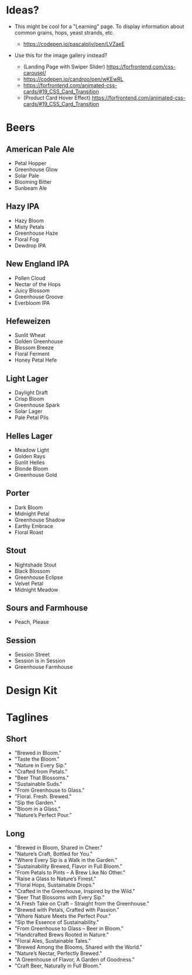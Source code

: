 # Ideas?
- This might be cool for a "Learning" page. To display information about common grains, hops, yeast strands, etc.
  - https://codepen.io/pascaloliv/pen/LVZaeE

- Use this for the image gallery instead?
  - (Landing Page with Swiper Slider) https://forfrontend.com/css-carousel/
  - https://codepen.io/candroo/pen/wKEwRL
  - https://forfrontend.com/animated-css-cards/#19_CSS_Card_Transition
  - (Product Card Hover Effect) https://forfrontend.com/animated-css-cards/#19_CSS_Card_Transition


# Beers
## American Pale Ale
- Petal Hopper
- Greenhouse Glow
- Solar Pale
- Blooming Bitter
- Sunbeam Ale

## Hazy IPA
- Hazy Bloom
- Misty Petals
- Greenhouse Haze
- Floral Fog
- Dewdrop IPA

## New England IPA
- Pollen Cloud
- Nectar of the Hops
- Juicy Blossom
- Greenhouse Groove
- Everbloom IPA

## Hefeweizen
- Sunlit Wheat
- Golden Greenhouse
- Blossom Breeze
- Floral Ferment
- Honey Petal Hefe

## Light Lager
- Daylight Draft
- Crisp Bloom
- Greenhouse Spark
- Solar Lager
- Pale Petal Pils

## Helles Lager
- Meadow Light
- Golden Rays
- Sunlit Helles
- Blonde Bloom
- Greenhouse Gold

## Porter
- Dark Bloom
- Midnight Petal
- Greenhouse Shadow
- Earthy Embrace
- Floral Roast

## Stout
- Nightshade Stout
- Black Blossom
- Greenhouse Eclipse
- Velvet Petal
- Midnight Meadow

## Sours and Farmhouse
- Peach, Please

## Session
- Session Street
- Session is in Session
- Greenhouse Farmhouse

# Design Kit


# Taglines
## Short
- "Brewed in Bloom."
- "Taste the Bloom."
- "Nature in Every Sip."
- "Crafted from Petals."
- "Beer That Blossoms."
- "Sustainable Suds."
- "From Greenhouse to Glass."
- "Floral. Fresh. Brewed."
- "Sip the Garden."
- "Bloom in a Glass."
- "Nature’s Perfect Pour."

## Long
- "Brewed in Bloom, Shared in Cheer."
- "Nature’s Craft, Bottled for You."
- "Where Every Sip is a Walk in the Garden."
- "Sustainability Brewed, Flavor in Full Bloom."
- "From Petals to Pints – A Brew Like No Other."
- "Raise a Glass to Nature’s Finest."
- "Floral Hops, Sustainable Drops."
- "Crafted in the Greenhouse, Inspired by the Wild."
- "Beer That Blossoms with Every Sip."
- "A Fresh Take on Craft – Straight from the Greenhouse."
- "Brewed with Petals, Crafted with Passion."
- "Where Nature Meets the Perfect Pour."
- "Sip the Essence of Sustainability."
- "From Greenhouse to Glass – Beer in Bloom."
- "Handcrafted Brews Rooted in Nature."
- "Floral Ales, Sustainable Tales."
- "Brewed Among the Blooms, Shared with the World."
- "Nature’s Nectar, Perfectly Brewed."
- "A Greenhouse of Flavor, A Garden of Goodness."
- "Craft Beer, Naturally in Full Bloom."